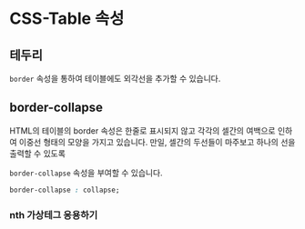 # CSS-Table 속성



## 테두리

`border` 속성을 통하여 테이블에도 외각선을 추가할 수 있습니다.





## border-collapse

HTML의 테이블의 border 속성은 한줄로 표시되지 않고 각각의 셀간의 여백으로 인하여 이중선 형태의 모양을 가지고 있습니다.  만일, 셀간의 두선들이 마주보고 하나의 선을 출력할 수 있도록

`border-collapse` 속성을 부여할 수 있습니다.



```css
border-collapse : collapse;
```



### nth 가상테그 응용하기